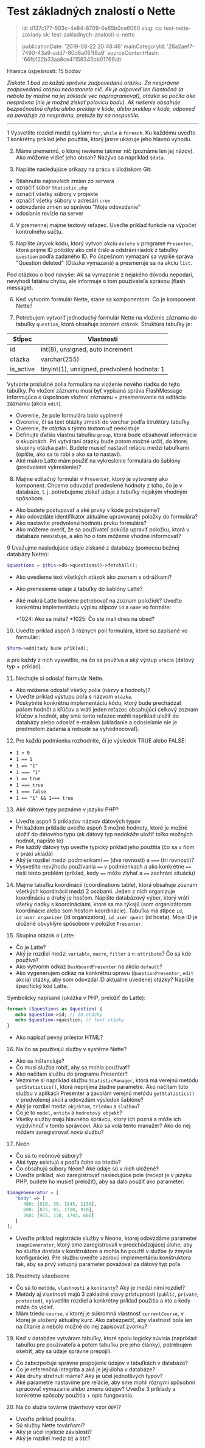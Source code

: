 Test základných znalostí o Nette
================================

> id: d137c177-503c-4e84-8709-0e65b0ce6060
> slug:
> 	cs: test-nette-zaklady
> 	sk: test-zakladnych-znalosti-o-nette
> 
> publicationDate: '2019-08-22 20:48:46'
> mainCategoryId: '28a2aef7-7490-43a9-add7-80d8a051f8a9'
> sourceContentHash: '66fb122b33aa8ce41158345bb01769ab'

Hranica úspešnosti: 15 bodov

*Získate 1 bod za každú správne zodpovedanú otázku. Za nesprávne zodpovedanú otázku nedostanete nič. Ak je odpoveď len čiastočná (a nebolo by možné na jej základe vec naprogramovať), otázka sa počíta ako nesprávna (nie je možné získať polovicu bodu). Ak riešenie obsahuje bezpečnostnú chybu alebo preklep v kóde, alebo preklep v kóde, odpoveď sa považuje za nesprávnu, pretože by sa nespustila.*

-----------

1 Vysvetlite rozdiel medzi cyklami `for`, `while` a `foreach`. Ku každému uveďte 1 konkrétny príklad jeho použitia, ktorý jasne ukazuje jeho hlavnú výhodu.


2. Máme premennú, o ktorej nevieme takmer nič (poznáme len jej názov). Ako môžeme vidieť jeho obsah? Nazýva sa napríklad `$data`.


3. Napíšte nasledujúce príkazy na prácu s úložiskom Git:
- Stiahnutie najnovších zmien zo servera
- označiť súbor `Statistic.php`
- označiť všetky súbory v projekte
- označiť všetky súbory v adresári `cron`
- odovzdanie zmien so správou "Moje odovzdanie"
- odoslanie revízie na server


4. V premennej majme textový reťazec. Uveďte príklad funkcie na výpočet kontrolného súčtu.


5. Napíšte úryvok kódu, ktorý vytvorí akciu `delete` v programe `Presenter`, ktorá prijme ID položky ako celé číslo a odstráni riadok z tabuľky `question` podľa zadaného ID. Po úspešnom vymazaní sa vypíše správa "Question deleted" (Otázka vymazaná) a presmeruje sa na akciu `list`.

Pod otázkou o bod navyše: Ak sa vymazanie z nejakého dôvodu nepodarí, nevyhodí fatálnu chybu, ale informuje o tom používateľa správou (flash message).

6. Keď vytvorím formulár Nette, stane sa komponentom. Čo je komponent Nette?

7. Potrebujem vytvoriť jednoduchý formulár Nette na vloženie záznamu do tabuľky `question`, ktorá obsahuje zoznam otázok. Štruktúra tabuľky je:

| Stĺpec | Vlastnosti |
|-----------|----------------------------------|
| id | int(8), unsigned, auto increment |
| otázka | varchar(255) |
| is_active | tinyint(1), unsigned, predvolená hodnota: 1 |

Vytvorte príslušné polia formulára na vloženie nového riadku do tejto tabuľky. Po vložení záznamu musí byť vypísaná správa FlashMessage informujúca o úspešnom vložení záznamu + presmerovanie na editáciu záznamu (akcia `edit`).

- Overenie, že pole formulára bolo vyplnené
- Overenie, či sa text otázky zmestí do varchar podľa štruktúry tabuľky
- Overenie, že otázka s týmto textom už neexistuje
- Definujte ďalšiu vlastnú tabuľku `group`, ktorá bude obsahovať informácie o skupinách. Pri vytváraní otázky bude potom možné určiť, do ktorej skupiny otázka patrí. Budete musieť nastaviť reláciu medzi tabuľkami (opíšte, ako sa to robí a ako sa to nastaví).
- Aké makro Latte mám použiť na vykreslenie formulára do šablóny (predvolené vykreslenie)?

8. Majme editačný formulár v `Presenter`, ktorý je vytvorený ako komponent. Chceme odovzdať predvolené hodnoty z toho, čo je v databáze, t. j. potrebujeme získať údaje z tabuľky nejakým vhodným spôsobom.
- Ako budete postupovať a aké prvky v kóde potrebujeme?
- Ako odovzdáte identifikátor aktuálne upravovanej položky do formulára?
- Ako nastavíte predvolenú hodnotu prvku formulára?
- Ako môžeme overiť, že sa používateľ pokúša upraviť položku, ktorá v databáze neexistuje, a ako ho o tom môžeme vhodne informovať?

9 Uvažujme nasledujúce údaje získané z databázy (pomocou bežnej databázy Nette):

```php
$questions = $this->db->questions()->fetchAll();
```

- Ako uvedieme text všetkých otázok ako zoznam s odrážkami?
- Ako prenesieme údaje z tabuľky do šablóny Latte?
- Aké makrá Latte budeme potrebovať na zoznam položiek? Uveďte konkrétnu implementáciu výpisu stĺpcov `id` a `name` vo formáte:

	*1024: Ako sa máte?
	*1025: Čo ste mali dnes na obed?

10. Uveďte príklad aspoň 3 rôznych polí formulára, ktoré sú zapísané vo formulári:

```php
$form->add(tady bude příklad);
```

a pre každý z nich vysvetlite, na čo sa používa a aký výstup vracia (dátový typ + príklad).


11. Nechajte si odoslať formulár Nette.
- Ako môžeme odoslať všetky polia (názvy a hodnoty)?
- Uveďte príklad výstupu poľa s názvom `otázka`.
- Poskytnite konkrétnu implementáciu kódu, ktorý bude prechádzať poľom hodnôt a kľúčov a vráti jeden reťazec obsahujúci celkový zoznam kľúčov a hodnôt, aby sme tento reťazec mohli napríklad uložiť do databázy alebo odoslať e-mailom (ukladanie a odosielanie nie je predmetom zadania a nebude sa vyhodnocovať).


12. Pre každú podmienku rozhodnite, či je výsledok TRUE alebo FALSE:
- `1 > 0`
- `1 == 1`
- `1 == "1"`
- `1 === "1"`
- `1 == true`
- `1 === true`
- `1 === false`
- `1 == "1" && 1=== true`


13. Aké dátové typy poznáme v jazyku PHP?
- Uveďte aspoň 5 príkladov názvov dátových typov
- Pri každom príklade uveďte aspoň 3 možné hodnoty, ktoré je možné uložiť do dátového typu (ak dátový typ nedokáže uložiť toľko možných hodnôt, napíšte to)
- Pre každý dátový typ uveďte typický príklad jeho použitia (čo sa v ňom v praxi ukladá)
- Aký je rozdiel medzi podmienkami `==` (dve rovnosti) a `===` (tri rovnosti)?
- Vysvetlite nevýhodu používania `==` v podmienkach a ako konkrétne `==` rieši tento problém (príklad, kedy `==` môže zlyhať a `==` zachráni situáciu)


14. Majme tabuľku koordinácií (coordinations table), ktorá obsahuje zoznam všetkých koordinácií medzi 2 osobami. Jeden z nich organizuje koordináciu a druhý je hosťom. Napíšte databázový výber, ktorý vráti všetky riadky s koordináciami, ktoré sa ma týkajú (som organizátorom koordinácie alebo som hosťom koordinácie). Tabuľka má stĺpce `id`, `id_user_organizer` (id organizátora), `id_user_quest` (id hosťa). Moje ID je uložené obvyklým spôsobom v položke `Presenter`.


15. Skupina otázok o Latte:
- Čo je Latte?
- Aký je rozdiel medzi `variable`, `macro`, `filter` a `n:attribute`? Čo sa kde používa?
- Ako vytvorím odkaz `DashboardPresenter` na akciu `default`?
- Ako vygenerujem odkaz na konkrétnu úpravu (`QuestionPresenter`, `edit` akcia) otázky, aby som odovzdal ID aktuálne uvedenej otázky? Napíšte špecifický kód Latte.

Symbolicky napísané (ukážka v PHP, preložiť do Latte):

```php
foreach ($questions as $question) {
   echo $question->id; // ID otázky
   echo $question->question; // text otázky
}
```

- Ako napísať pevný priestor HTML?


16. Na čo sa používajú služby v systéme Nette?
- Ako sa inštanciuje?
- Čo musí služba robiť, aby sa mohla používať?
- Ako načítam službu do programu Presenter?
- Vezmime si napríklad službu `StatisticManager`, ktorá má verejnú metódu `getStatistics()`, ktorá neprijíma žiadne parametre. Ako načítam túto službu v aplikácii Presenter a zavolám verejnú metódu `getStatistics()` v predvolenej akcii a odovzdám výsledok šablóne?
- Aký je rozdiel medzi `objektom`, `triedou` a `službou`?
- Čo je to `model`, `entita` a `hodnotový objekt`?
- Všetky služby majú hlavného správcu, ktorý ich pozná a môže ich vyzdvihnúť v tomto správcovi. Ako sa volá tento manažér? Ako do nej môžem zaregistrovať novú službu?


17. Neón
- Čo sú to neónové súbory?
- Aké typy existujú a podľa čoho sa triedia?
- Čo obsahujú súbory Neon? Aké údaje sú v nich uložené?
- Uveďte príklad, ako zaregistrovať nasledujúce pole (recept je v jazyku PHP, budete ho musieť preložiť), aby sa dalo použiť ako parameter:

```php
$imageGenerator = [
   "body" => [
      480: [910, 30, 1845, 1150],
      600: [875, 95, 1710, 910],
      768: [975, 130, 1743, 660]
   ]
];
```

- Uveďte príklad registrácie služby v Neone, ktorej odovzdáme parameter `imageGenerator`, ktorý sme zaregistrovali v predchádzajúcej úlohe, aby ho služba dostala v konštruktore a mohla ho použiť v službe (v zmysle konfigurácie). Pre službu uveďte vzorovú implementáciu konštruktora tak, aby sa prvý vstupný parameter považoval za dátový typ poľa.


18. Predmety všeobecne
- Čo sú to `metóda`, `vlastnosti` a `konštanty`? Aký je medzi nimi rozdiel?
- Metódy aj vlastnosti majú 3 základné stavy prístupnosti (`public`, `private`, `protected`), vysvetlite rozdiel a konkrétny príklad použitia a kto a kedy môže čo vidieť.
- Mám triedu `course`, v ktorej je súkromná vlastnosť `currentCourse`, v ktorej je uložený aktuálny kurz. Ako zabezpečiť, aby vlastnosť bola len na čítanie a nebolo možné do nej zapisovať zvonku?


19. Keď v databáze vytváram tabuľky, ktoré spolu logicky súvisia (napríklad tabuľku pre používateľa a potom tabuľku pre jeho články), potrebujem ošetriť, aby sa údaje správne prepojili.
- Čo zabezpečuje správne prepojenie údajov v tabuľkách v databáze?
- Čo je referenčná integrita a aká je jej úloha v databáze?
- Aké druhy stretnutí máme? Aký je účel jednotlivých typov?
- Aké parametre nastavíme pre relácie, aby sme mohli rôznymi spôsobmi spracovať vymazanie alebo zmenu údajov? Uveďte 3 príklady a konkrétne spôsoby použitia + opis fungovania.


20. Na čo slúžia továrne (návrhový vzor `OOP`)?
- Uveďte príklad použitia.
- Sú služby Nette továrňami?
- Aký je účel injekcie závislostí?
- Aký je rozdiel medzi `DI` a `DIC`?
